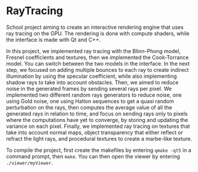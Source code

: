 # RayTracing
School project aiming to create an interactive rendering engine that uses ray tracing on the GPU. The rendering is done with compute shaders, while the interface is made with Qt and C++.

In this project, we implemented ray tracing with the Blinn-Phong model, Fresnel coefficients and textures, then we implemented the Cook-Torrance model. You can switch between the two models in the interface.
In the next step, we focused on adding multiple bounces to each ray to create indirect illumination by using the specular coefficient, while also implementing shadow rays to take into account obstacles.
Then, we aimed to reduce noise in the generated frames by sending several rays per pixel. We implemented two different random rays generators to reduce noise, one using Gold noise, one using Halton sequences to get a quasi random perturbation on the rays, then computes the average value of all the generated rays in relation to time, and focus on sending rays only to pixels where the computations have yet to converge, by storing and updating the variance on each pixel.
Finally, we implemented ray tracing on textures that take into account normal maps, object transparency that either reflect or refract the light rays, and procedural textures to create a marbe-like texture.

To compile the project, first create the makefiles by entering ```qmake -qt5``` in a command prompt, then ```make```. You can then open the viewer by entering ```./viewer/myViewer```.
